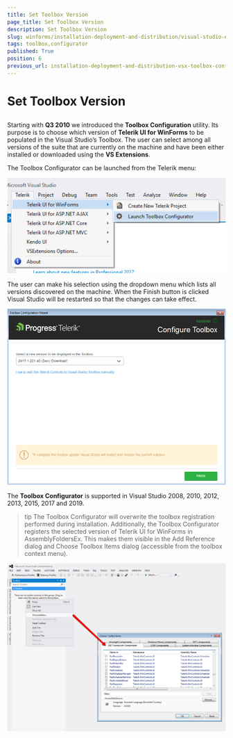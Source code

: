 ```yaml
---
title: Set Toolbox Version
page_title: Set Toolbox Version
description: Set Toolbox Version
slug: winforms/installation-deployment-and-distribution/visual-studio-extensions/toolbox-configurator
tags: toolbox,configurator
published: True
position: 6
previous_url: installation-deployment-and-distribution-vsx-toolbox-configurator
---
```


# Set Toolbox Version

## 

Starting with __Q3 2010__ we introduced the __Toolbox Configuration__ utility. Its purpose is to choose which version of __Telerik UI for WinForms__ to be populated in the Visual Studio’s Toolbox. The user can select among all versions of the suite that are currently on the machine and have been either installed or downloaded using the __VS Extensions__.


The Toolbox Configurator can be launched from the Telerik menu:

![installation-deployment-and-distribution-vsx-toolbox-configurator 001](images/installation-deployment-and-distribution-vsx-toolbox-configurator001.png)

The user can make his selection using the dropdown menu which lists all versions discovered on the machine. When the Finish button is clicked Visual Studio will be restarted so that the changes can take effect.

![installation-deployment-and-distribution-vsx-toolbox-configurator 002](images/installation-deployment-and-distribution-vsx-toolbox-configurator002.png)        

The __Toolbox Configurator__ is supported in Visual Studio 2008, 2010, 2012, 2013, 2015, 2017 and 2019.

>tip The Toolbox Configurator will overwrite the toolbox registration performed during installation. Additionally, the Toolbox Configurator registers the selected version of Telerik UI for WinForms in AssemblyFoldersEx. This makes them visible in the Add Reference dialog and Choose Toolbox Items dialog (accessible from the toolbox context menu).


![installation-deployment-and-distribution-vsx-toolbox-configurator 003](images/installation-deployment-and-distribution-vsx-toolbox-configurator003.png)